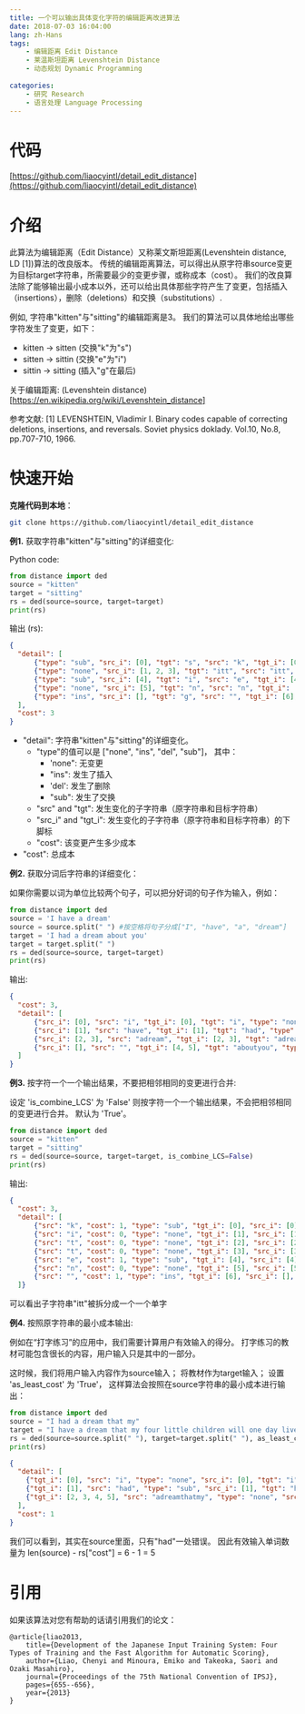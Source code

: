 ```yaml
---
title: 一个可以输出具体变化字符的编辑距离改进算法
date: 2018-07-03 16:04:00
lang: zh-Hans
tags:
    - 编辑距离 Edit Distance 
    - 莱温斯坦距离 Levenshtein Distance 
    - 动态规划 Dynamic Programming
    
categories: 
    - 研究 Research
    - 语言处理 Language Processing
---
```


代码
======
[https://github.com/liaocyintl/detail_edit_distance](https://github.com/liaocyintl/detail_edit_distance)

介绍
======
此算法为编辑距离（Edit Distance）又称莱文斯坦距离(Levenshtein distance, LD [1])算法的改良版本。
传统的编辑距离算法，可以得出从原字符串source变更为目标target字符串，所需要最少的变更步骤，或称成本（cost）。
我们的改良算法除了能够输出最小成本以外，还可以给出具体那些字符产生了变更，包括插入（insertions），删除（deletions）和交换（substitutions）.

例如, 字符串"kitten"与"sitting"的编辑距离是3。
我们的算法可以具体地给出哪些字符发生了变更，如下：
- kitten → sitten (交换"k"为"s")
- sitten → sittin (交换"e"为"i")
- sittin → sitting (插入"g"在最后)

关于编辑距离:
(Levenshtein distance)[https://en.wikipedia.org/wiki/Levenshtein_distance]

参考文献:
[1] LEVENSHTEIN, Vladimir I. Binary codes capable of correcting deletions, insertions, and reversals. Soviet physics doklady. Vol.10, No.8, pp.707-710, 1966.

快速开始
======

**克隆代码到本地**：

```bash
git clone https://github.com/liaocyintl/detail_edit_distance
```

**例1.** 获取字符串"kitten"与"sitting"的详细变化:

Python code:
```python
from distance import ded
source = "kitten"
target = "sitting"
rs = ded(source=source, target=target)
print(rs)
```

输出 (rs):
```json
{
  "detail": [
      {"type": "sub", "src_i": [0], "tgt": "s", "src": "k", "tgt_i": [0], "cost": 1}, 
      {"type": "none", "src_i": [1, 2, 3], "tgt": "itt", "src": "itt", "tgt_i": [1, 2, 3], "cost": 0}, 
      {"type": "sub", "src_i": [4], "tgt": "i", "src": "e", "tgt_i": [4], "cost": 1}, 
      {"type": "none", "src_i": [5], "tgt": "n", "src": "n", "tgt_i": [5], "cost": 0},
      {"type": "ins", "src_i": [], "tgt": "g", "src": "", "tgt_i": [6], "cost": 1}
  ], 
  "cost": 3
}
```

- "detail":  字符串"kitten"与"sitting"的详细变化。
    - "type"的值可以是 ["none", "ins", "del", "sub"]， 其中：
        - 'none":  无变更
        - "ins": 发生了插入
        - 'del': 发生了删除
        - "sub": 发生了交换
    - "src" and "tgt": 发生变化的子字符串（原字符串和目标字符串）
    - "src_i" and "tgt_i": 发生变化的子字符串（原字符串和目标字符串）的下脚标
    - "cost": 该变更产生多少成本
- "cost": 总成本

**例2.** 获取分词后字符串的详细变化：

如果你需要以词为单位比较两个句子，可以把分好词的句子作为输入，例如：
```python
from distance import ded
source = 'I have a dream'
source = source.split(" ") #按空格将句子分成["I", "have", "a", "dream"]
target = 'I had a dream about you'
target = target.split(" ")
rs = ded(source=source, target=target)
print(rs)
```

输出:
```json
{
  "cost": 3, 
  "detail": [
      {"src_i": [0], "src": "i", "tgt_i": [0], "tgt": "i", "type": "none", "cost": 0}, 
      {"src_i": [1], "src": "have", "tgt_i": [1], "tgt": "had", "type": "sub", "cost": 1}, 
      {"src_i": [2, 3], "src": "adream", "tgt_i": [2, 3], "tgt": "adream", "type": "none", "cost": 0}, 
      {"src_i": [], "src": "", "tgt_i": [4, 5], "tgt": "aboutyou", "type": "ins", "cost": 2}
  ]
}
```

**例3.** 按字符一个一个输出结果，不要把相邻相同的变更进行合并:

设定 'is_combine_LCS' 为 'False' 则按字符一个一个输出结果，不会把相邻相同的变更进行合并。
默认为 'True'。

```python
from distance import ded
source = "kitten"
target = "sitting"
rs = ded(source=source, target=target, is_combine_LCS=False)
print(rs)
```

输出:
```json
{
  "cost": 3, 
  "detail": [
      {"src": "k", "cost": 1, "type": "sub", "tgt_i": [0], "src_i": [0], "tgt": "s"}, 
      {"src": "i", "cost": 0, "type": "none", "tgt_i": [1], "src_i": [1], "tgt": "i"}, 
      {"src": "t", "cost": 0, "type": "none", "tgt_i": [2], "src_i": [2], "tgt": "t"}, 
      {"src": "t", "cost": 0, "type": "none", "tgt_i": [3], "src_i": [3], "tgt": "t"}, 
      {"src": "e", "cost": 1, "type": "sub", "tgt_i": [4], "src_i": [4], "tgt": "i"}, 
      {"src": "n", "cost": 0, "type": "none", "tgt_i": [5], "src_i": [5], "tgt": "n"}, 
      {"src": "", "cost": 1, "type": "ins", "tgt_i": [6], "src_i": [], "tgt": "g"}
  ]}

```
可以看出子字符串"itt"被拆分成一个一个单字


**例4.** 按照原字符串的最小成本输出:

例如在“打字练习”的应用中，我们需要计算用户有效输入的得分。
打字练习的教材可能包含很长的内容，用户输入只是其中的一部分。

这时候，我们将用户输入内容作为source输入；
将教材作为target输入；
设置 'as_least_cost' 为 'True'， 这样算法会按照在source字符串的最小成本进行输出：

```python
from distance import ded
source = "I had a dream that my"
target = "I have a dream that my four little children will one day live in a nation where they will not be judged by the color of their skin, but by the content of their character."
rs = ded(source=source.split(" "), target=target.split(" "), as_least_cost=True)
print(rs)
```

```json
{
  "detail": [
    {"tgt_i": [0], "src": "i", "type": "none", "src_i": [0], "tgt": "i", "cost": 0}, 
    {"tgt_i": [1], "src": "had", "type": "sub", "src_i": [1], "tgt": "have", "cost": 1}, 
    {"tgt_i": [2, 3, 4, 5], "src": "adreamthatmy", "type": "none", "src_i": [2, 3, 4, 5], "tgt": "adreamthatmy", "cost": 0}
  ], 
  "cost": 1
}

```
我们可以看到，其实在source里面，只有"had"一处错误。
因此有效输入单词数量为 len(source) - rs["cost"] = 6 - 1 = 5

引用
======
如果该算法对您有帮助的话请引用我们的论文：
```text
@article{liao2013,
    title={Development of the Japanese Input Training System: Four Types of Training and the Fast Algorithm for Automatic Scoring},
    author={Liao, Chenyi and Minoura, Emiko and Takeoka, Saori and Ozaki Masahiro},
    journal={Proceedings of the 75th National Convention of IPSJ},
    pages={655--656},
    year={2013}
}
```